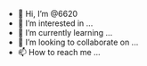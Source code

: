 - 👋 Hi, I’m @6620
- 👀 I’m interested in ...
- 🌱 I’m currently learning ...
- 💞️ I’m looking to collaborate on ...
- 📫 How to reach me ...

<!---
6620by/6620by is a ✨ special ✨ repository because its `README.md` (this file) appears on your GitHub profile.
You can click the Preview link to take a look at your changes.
--->
